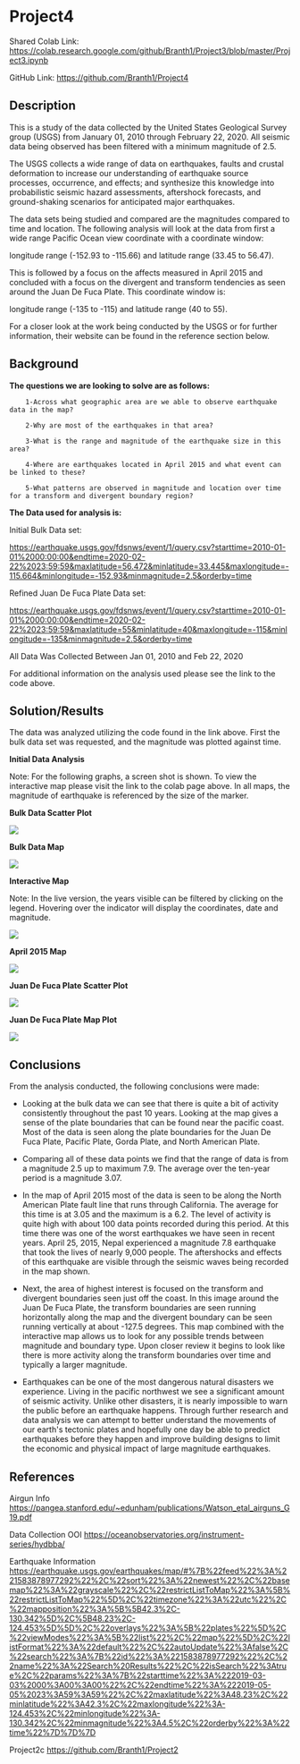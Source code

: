 # Project4
Shared Colab Link:
https://colab.research.google.com/github/Branth1/Project3/blob/master/Project3.ipynb

GitHub Link:
https://github.com/Branth1/Project4
## Description

This is a study of the data collected by the United States Geological Survey group (USGS) from January 01, 2010 through February 22, 2020. All seismic data being observed has been filtered with a minimum magnitude of 2.5. 

The USGS collects a wide range of data on earthquakes, faults and crustal deformation to increase our understanding of earthquake source processes, occurrence, and effects; and synthesize this knowledge into probabilistic seismic hazard assessments, aftershock forecasts, and ground-shaking scenarios for anticipated major earthquakes.

The data sets being studied and compared are the magnitudes compared to time and location. The following analysis will look at the data from first a wide range Pacific Ocean view coordinate with a coordinate window:

longitude range (-152.93 to -115.66) and latitude range (33.45 to 56.47).

This is followed by a focus on the affects measured in April 2015 and concluded with a focus on the divergent and transform tendencies as seen around the Juan De Fuca Plate. This coordinate window is:

longitude range (-135 to -115) and latitude range (40 to 55).

For a closer look at the work being conducted by the USGS or for further information, their website can be found in the reference section below.
## Background

**The questions we are looking to solve are as follows:**

        1-Across what geographic area are we able to observe earthquake data in the map?

        2-Why are most of the earthquakes in that area?

        3-What is the range and magnitude of the earthquake size in this area?

        4-Where are earthquakes located in April 2015 and what event can be linked to these? 

        5-What patterns are observed in magnitude and location over time for a transform and divergent boundary region?

**The Data used for analysis is:**

Initial Bulk Data set:

https://earthquake.usgs.gov/fdsnws/event/1/query.csv?starttime=2010-01-01%2000:00:00&endtime=2020-02-22%2023:59:59&maxlatitude=56.472&minlatitude=33.445&maxlongitude=-115.664&minlongitude=-152.93&minmagnitude=2.5&orderby=time

Refined Juan De Fuca Plate Data set:

https://earthquake.usgs.gov/fdsnws/event/1/query.csv?starttime=2010-01-01%2000:00:00&endtime=2020-02-22%2023:59:59&maxlatitude=55&minlatitude=40&maxlongitude=-115&minlongitude=-135&minmagnitude=2.5&orderby=time

All Data Was Collected Between Jan 01, 2010 and Feb 22, 2020

For additional information on the analysis used please see the link to the code above.

## Solution/Results

The data was analyzed utilizing the code found in the link above. First the bulk data set was requested, and the magnitude was plotted against time.

**Initial Data Analysis**

Note: For the following graphs, a screen shot is shown. To view the interactive map please visit the link to the colab page above. In all maps, the magnitude of earthquake is referenced by the size of the marker.

**Bulk Data Scatter Plot**

![](https://github.com/Branth1/Project3/blob/master/Bulk%20Scatter.png?raw=true)

**Bulk Data Map**

![](https://github.com/Branth1/Project3/blob/master/Bulk%20Map.png?raw=true)

**Interactive Map**

Note: In the live version, the years visible can be filtered by clicking on the legend. Hovering over the indicator will display the coordinates, date and magnitude.

![](https://github.com/Branth1/Project3/blob/master/Interactive%20Map.png?raw=true)

**April 2015 Map**

![](https://github.com/Branth1/Project3/blob/master/April%202015.png?raw=true)

**Juan De Fuca Plate Scatter Plot**

![](https://github.com/Branth1/Project3/blob/master/Juan%20De%20Fuca%20Scatter.png?raw=true)

**Juan De Fuca Plate Map Plot**

![](https://github.com/Branth1/Project3/blob/master/Juan%20Map.png?raw=true)

## Conclusions
From the analysis conducted, the following conclusions were made:

* Looking at the bulk data we can see that there is quite a bit of activity consistently throughout the past 10 years. Looking at the map gives a sense of the plate boundaries that can be found near the pacific coast. Most of the data is seen along the plate boundaries for the Juan De Fuca Plate, Pacific Plate, Gorda Plate, and North American Plate. 

* Comparing all of these data points we find that the range of data is from a magnitude 2.5 up to maximum 7.9. The average over the ten-year period is a magnitude 3.07.

* In the map of April 2015 most of the data is seen to be along the North American Plate fault line that runs through California. The average for this time is at 3.05 and the maximum is a 6.2. The level of activity is quite high with about 100 data points recorded during this period. At this time there was one of the worst earthquakes we have seen in recent years. April 25, 2015, Nepal experienced a magnitude 7.8 earthquake that took the lives of nearly 9,000 people. The aftershocks and effects of this earthquake are visible through the seismic waves being recorded in the map shown. 

* Next, the area of highest interest is focused on the transform and divergent boundaries seen just off the coast. In this image around the Juan De Fuca Plate, the transform boundaries are seen running horizontally along the map and the divergent boundary can be seen running vertically at about -127.5 degrees. This map combined with the interactive map allows us to look for any possible trends between magnitude and boundary type. Upon closer review it begins to look like there is more activity along the transform boundaries over time and typically a larger magnitude.

* Earthquakes can be one of the most dangerous natural disasters we experience. Living in the pacific northwest we see a significant amount of seismic activity. Unlike other disasters, it is nearly impossible to warn the public before an earthquake happens. Through further research and data analysis we can attempt to better understand the movements of our earth's tectonic plates and hopefully one day be able to predict earthquakes before they happen and improve building designs to limit the economic and physical impact of large magnitude earthquakes. 


## References

Airgun Info
https://pangea.stanford.edu/~edunham/publications/Watson_etal_airguns_G19.pdf

Data Collection OOI
https://oceanobservatories.org/instrument-series/hydbba/

Earthquake Information
https://earthquake.usgs.gov/earthquakes/map/#%7B%22feed%22%3A%221583878977292%22%2C%22sort%22%3A%22newest%22%2C%22basemap%22%3A%22grayscale%22%2C%22restrictListToMap%22%3A%5B%22restrictListToMap%22%5D%2C%22timezone%22%3A%22utc%22%2C%22mapposition%22%3A%5B%5B42.3%2C-130.342%5D%2C%5B48.23%2C-124.453%5D%5D%2C%22overlays%22%3A%5B%22plates%22%5D%2C%22viewModes%22%3A%5B%22list%22%2C%22map%22%5D%2C%22listFormat%22%3A%22default%22%2C%22autoUpdate%22%3Afalse%2C%22search%22%3A%7B%22id%22%3A%221583878977292%22%2C%22name%22%3A%22Search%20Results%22%2C%22isSearch%22%3Atrue%2C%22params%22%3A%7B%22starttime%22%3A%222019-03-03%2000%3A00%3A00%22%2C%22endtime%22%3A%222019-05-05%2023%3A59%3A59%22%2C%22maxlatitude%22%3A48.23%2C%22minlatitude%22%3A42.3%2C%22maxlongitude%22%3A-124.453%2C%22minlongitude%22%3A-130.342%2C%22minmagnitude%22%3A4.5%2C%22orderby%22%3A%22time%22%7D%7D%7D

Project2c
https://github.com/Branth1/Project2
